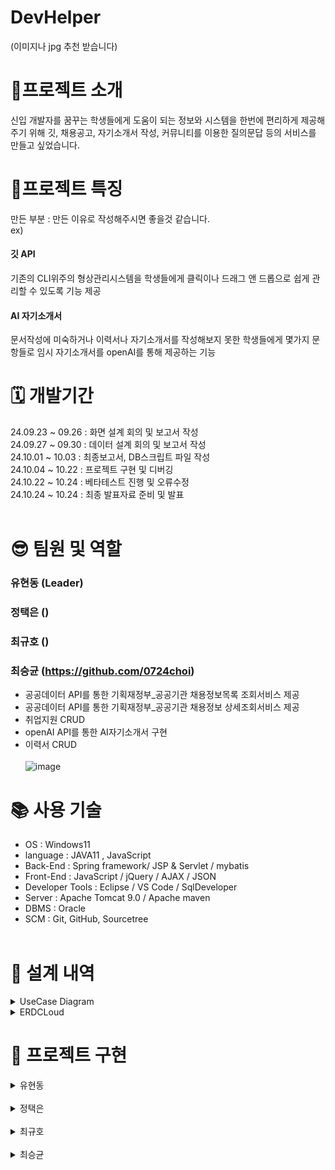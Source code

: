 # DevHelper
(이미지나 jpg 추천 받습니다)
# 📄프로젝트 소개<br>
신입 개발자를 꿈꾸는 학생들에게 도움이 되는 정보와 시스템을 한번에 편리하게 제공해주기 위해 깃, 채용공고, 자기소개서 작성, 커뮤니티를 이용한 질의문답 등의 서비스를 만들고 싶었습니다.

# 🧷프로젝트 특징 <br>
만든 부분 : 만든 이유로 작성해주시면 좋을것 같습니다.<br>
ex)
#### 깃 API  
기존의 CLI위주의 형상관리시스템을 학생들에게 클릭이나 드래그 앤 드롭으로 쉽게 관리할 수 있도록 기능 제공<br>
#### AI 자기소개서 
문서작성에 미숙하거나 이력서나 자기소개서를 작성해보지 못한 학생들에게 몇가지 문항들로 임시 자기소개서를 openAI를 통해 제공하는 기능<br>




# 🗓️ 개발기간 <br>
24.09.23 ~ 09.26 : 화면 설계 회의 및 보고서 작성 <br>
24.09.27 ~ 09.30 : 데이터 설계 회의 및 보고서 작성 <br>
24.10.01 ~ 10.03 : 최종보고서, DB스크립트 파일 작성 <br>
24.10.04 ~ 10.22 : 프로젝트 구현 및 디버깅 <br>
24.10.22 ~ 10.24 : 베타테스트 진행 및 오류수정 <br>
24.10.24 ~ 10.24 : 최종 발표자료 준비 및 발표 <br><br>

# 😎 팀원 및 역할 <br>
### 유현동 (Leader) <br>
### 정택은 ()<br>
### 최규호 ()<br>
### 최승균 (https://github.com/0724choi)<br>
- 공공데이터 API를 통한 기획재정부_공공기관 채용정보목록 조회서비스 제공 <br>
- 공공데이터 API를 통한 기획재정부_공공기관 채용정보 상세조회서비스 제공 <br>
- 취업지원 CRUD <br>
- openAI API를 통한 AI자기소개서 구현 <br>
- 이력서 CRUD <br><br>
![image](https://github.com/user-attachments/assets/349ed72e-190f-4a52-af4e-88c8553b319d)

# 📚 사용 기술 <br>
- OS : Windows11 <br>
- language : JAVA11 , JavaScript <br>
- Back-End : Spring framework/ JSP & Servlet / mybatis <br>
- Front-End : JavaScript / jQuery / AJAX / JSON <br>
- Developer Tools : Eclipse / VS Code / SqlDeveloper <br>
- Server : Apache Tomcat 9.0 / Apache maven <br>
- DBMS : Oracle <br>
- SCM : Git, GitHub, Sourcetree <br><br>


# 🧾 설계 내역 <br>
<details>
  <summary>UseCase Diagram</summary>
![image369](https://github.com/user-attachments/assets/fe517cae-8ea1-4784-88b2-e47b908594b7)


</details>
<details>
  <summary>ERDCLoud</summary>
<p align="center">
  <img src="![image](https://github.com/user-attachments/assets/349ed72e-190f-4a52-af4e-88c8553b319d)">
</p>
 https://www.erdcloud.com/d/RvptfveEqmgkx4bEw
</details>




# 🎨 프로젝트 구현 <br>

<details>
  <summary>유현동</summary>

  구현한부분적기

</details>

 <br>
 
<details>
  <summary>정택은</summary>

  구현한부분적기

</details>

 <br>
 
<details>
  <summary>최규호</summary>

  구현한부분적기

</details>

 <br>
 
<details>
  <summary>최승균</summary>

  구현한부분적기

</details>
